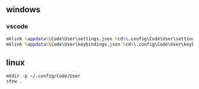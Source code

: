 ## windows

### vscode

```cmd
mklink %appdata%\Code\User\settings.json %cd%\.config\Code\User\settings.json
mklink %appdata%\Code\User\keybindings.json %cd%\.config\Code\User\keybindings.json
```

## linux

```shell
mkdir -p ~/.config/Code/User
stow .
```
